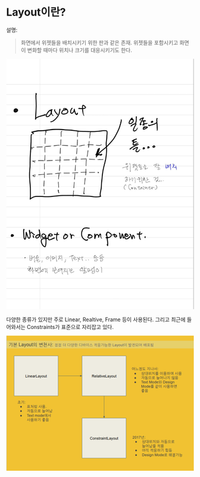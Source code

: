 # Layout이란?
설명:
> 화면에서 위젯들을 배치시키기 위한 판과 같은 존재. 위젯들을 포함시키고 화면이 변화할 때마다 위치나 크기를 대응시키기도 한다. 

![](/images/image55.jpg)

다양한 종류가 있지만 주로 Linear, Realtive, Frame 등이 사용된다. 그리고 최근에 들어와서는 Constraints가 표준으로 자리잡고 있다. 

![](/images/image49.png)
